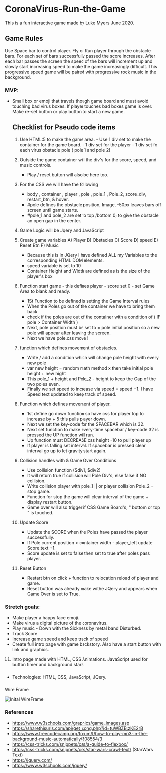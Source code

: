 # CoronaVirus-Run-the-Game

This is a fun interactive game made by Luke Myers June 2020. 

## Game Rules

Use Space bar to control player. Fly or Run player through the obstacle bars. For each set of bars successfully passed the score increases. After each bar passes the screen the speed of the bars will increment up and slowly start increasing speed to make the game increasingly difficult. This progressive speed game will be paired with progressive rock music in the background. 


### MVP: 

- Small box or emoji that travels though game board and must avoid touching bad virus boxes. If player touches bad boxes game is over. Make re-set button or play button to start a new game. 

    ## Checklist for Pseudo code items 

    1. Use HTML:5 to make the game area.
      - Use 1 div set to make the container for the game board.
      - 1 div set for the player 
      - 1 div set fo each virus obstacle pole ( pole 1 and pole 2)
    2. Outside the game container will the div's for the score, speed, and music controls. 
        - Play / reset button will also be here too. 

    3. For the CSS we will have the following 
        - body , container , player , pole , pole_1 , Pole_2, score_div, restart_btn, & hover.
        - #pole defines the obstacle position, Image,  -50px leaves bars off screen until game starts. 
        - #pole_1 and pole_2 are set to top /bottom 0; to give the obstacle an open gap in the center. 

    4. Game Logic will be Jqery and JavaScript 

    2. Create game variables A) Player  B) Obstacles C) Score D) speed E) Reset Btn F) Music

        - Because this is in JQery I have defined ALL my Variables to the corresponding HTML DOM elements.
        - speed variable is set to 10 
        - Container Height and Width are defined as is the size of the player's box 

    4. Function start game - this defines player - score set 0 - set Game Area to blank and ready.

        - 1St Function to be defined is setting the Game Interval rules
        - When the Poles go out of the container we have to bring them back
        - check if the poles are out of the container with a condition of ( IF pole > Container Width )
        -  Next, pole position must be set to = pole initial position so a new pole will appear after leaving the screen.
        -  Next we have pole.css move ! 

    6. function which defines movement of obstacles. 

        -  Write / add a condition which will change pole height with every new pole
        - var new height = random math method x then take initial pole height + new hight
        - This pole_1 + height and Pole_2 - height to keep the Gap of the two poles even. 
        - Finally we set speed to increase via speed = speed +1. I have Speed text updated to keep track of speed.

    7. Function which defines  movement of player.
        - 1st define go down function so have css for player top to increase by + 5 this pulls player down. 
        - Next we set the key-code for the SPACEBAR which is 32. 
        - Next set function to make every-time spacebar / key-code 32 is pressed the UP function will run. 
        - Up function must  DECREASE css height -10  to pull player up 
        - If player is falling set interval. If spacebar is pressed clear interval go up to let gravity start again. 
        

    8. Collision  handles with & Game Over Conditions 
        - Use collision function ($div1, $div2)
        - It will return true if collision will Pole Div's, else false if NO collision. 
        - Write collision player with pole_1 || or player collision Pole_2 = stop game.
        - Function for stop the game will clear interval of the game + display restart button.
        - Game over will also trigger if CSS Game Board's, " bottom or top " is touched.
        

    9. Update Score
        - Update the SCORE when the Poles have passed the player successfully. 
        - If Pole current position > container width - player_left update Score.text +1.
        - Score update is set to false then set to true  after poles pass player.

    10. Reset Button
        - Restart btn on click + function to relocation reload of player and game. 
        - Reset button was already make withe JQery and appears when Game Over is set to True. 


### Stretch goals:

- Make player a happy face emoji. 
- Make virus a digital picture of the coronavirus. 
- Play music - Down with the Sickness by metal band Disturbed. 
- Track Score 
- Increase game speed and keep track of speed
- Create full intro page with game backstory. Also have a start button with link and graphics. 

11. Intro page made with HTML, CSS Animations. JavaScript used for button timer and background stars. 


### 
- Technologies: HTML, CSS, JavaScript, JQery.

### 
Wire Frame 

![Inital WireFrame ](https://i.imgur.com/14PxZoa.jpg )

### References

- https://www.w3schools.com/graphics/game_images.asp
- https://sharethisurls.com/api/get_song.php?id=tuWBZB:zKE2rB
- https://www.freecodecamp.org/forum/t/how-to-play-mp3-in-the-background-music-automatically/308554/3
- https://css-tricks.com/snippets/css/a-guide-to-flexbox/
- https://css-tricks.com/snippets/css/star-wars-crawl-text/  (StarWars Text)
- https://jquery.com/
- https://www.w3schools.com/jquery/




